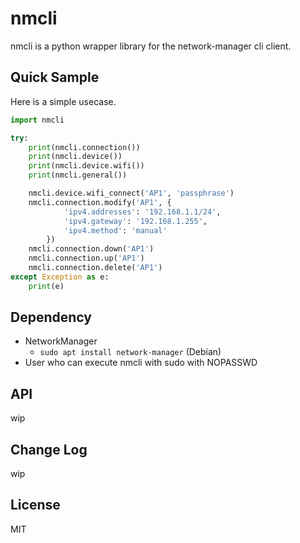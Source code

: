 nmcli
=====

nmcli is a python wrapper library for the network-manager cli client.

## Quick Sample

Here is a simple usecase.

```python
import nmcli

try:
    print(nmcli.connection())
    print(nmcli.device())
    print(nmcli.device.wifi())
    print(nmcli.general())

    nmcli.device.wifi_connect('AP1', 'passphrase')
    nmcli.connection.modify('AP1', {
            'ipv4.addresses': '192.168.1.1/24',
            'ipv4.gateway': '192.168.1.255',
            'ipv4.method': 'manual'
        })
    nmcli.connection.down('AP1')
    nmcli.connection.up('AP1')
    nmcli.connection.delete('AP1')
except Exception as e:
    print(e)
```

## Dependency

* NetworkManager
  * `sudo apt install network-manager` (Debian)
* User who can execute nmcli with sudo with NOPASSWD

## API

wip

## Change Log

wip

## License

MIT
